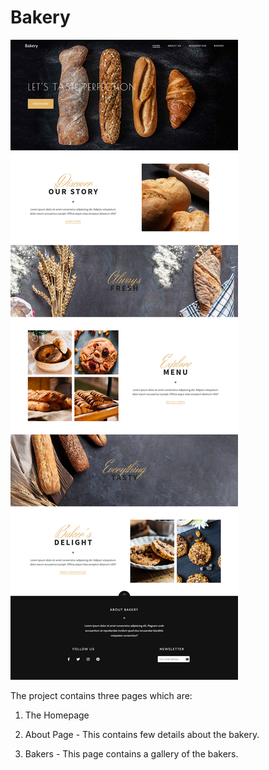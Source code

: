 # Bakery
 
 <img src="images/screenshot.jpg" alt="project">

The project contains three pages which are:

1. The Homepage

2. About Page - This contains few details about the bakery.

3. Bakers - This page contains a gallery of the bakers.
